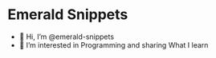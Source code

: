 # Emerald Snippets

- 👋 Hi, I’m @emerald-snippets
- 👀 I’m interested in Programming and sharing What I learn
